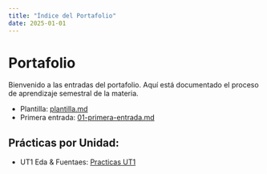 ```yaml
---
title: "Índice del Portafolio"
date: 2025-01-01
---
```


# Portafolio

Bienvenido a las entradas del portafolio. Aquí está documentado el proceso de aprendizaje semestral de la materia.

- Plantilla: [plantilla.md](plantilla.md)
- Primera entrada: [01-primera-entrada.md](01-primera-entrada.md)

## Prácticas por Unidad:

- UT1 Eda & Fuentaes: [Practicas UT1](UT1/01-Main.md)

